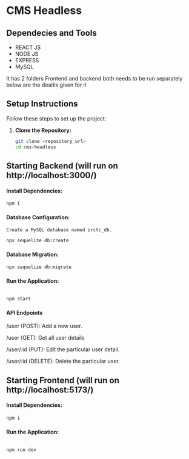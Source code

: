 # CMS Headless

## Dependecies and Tools
-  REACT JS
-  NODE JS
-  EXPRESS
-  MySQL


It has 2 folders Frontend and backend both needs to be run separately below are the deatils given for it

## Setup Instructions

Follow these steps to set up the project:

1. **Clone the Repository:**

   ```bash
   git clone <repository_url>
   cd cms-headless

   ```

## Starting Backend (will run on http://localhost:3000/)

#### **Install Dependencies:**

```bash
npm i
```

####  **Database Configuration:**
    Create a MySQL database named irctc_db.

```bash
npx sequelize db:create
```

####  **Database Migration:**

```bash
npx sequelize db:migrate
```

#### **Run the Application:**

```bash

npm start

```

#### **API Endpoints**

/user (POST): Add a new user.

/user (GET): Get all user details

/user/:id (PUT): Edit the particular user detail.

/user/:id (DELETE): Delete the particular user.


## Starting Frontend (will run on http://localhost:5173/)

#### **Install Dependencies:**

```bash
npm i
```

#### **Run the Application:**

```bash

npm run dev

```